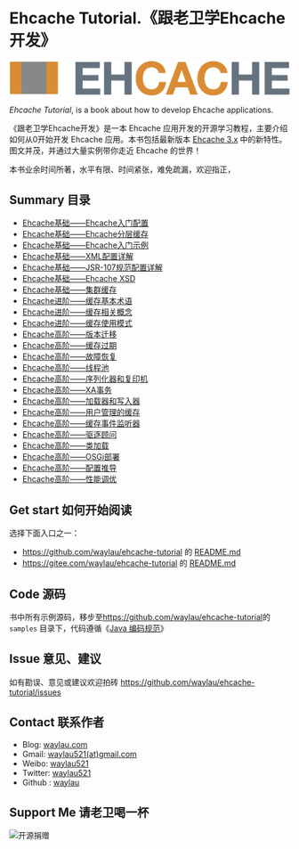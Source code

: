 # Ehcache Tutorial.《跟老卫学Ehcache开发》


![](images/Ehcache_Logo.png)

*Ehcache Tutorial*, is a book about how to develop Ehcache applications.



《跟老卫学Ehcache开发》是一本 Ehcache 应用开发的开源学习教程，主要介绍如何从0开始开发 Ehcache 应用。本书包括最新版本 [Ehcache 3.x](https://www.ehcache.org/documentation/3.9/) 中的新特性。图文并茂，并通过大量实例带你走近 Ehcache 的世界！

本书业余时间所著，水平有限、时间紧张，难免疏漏，欢迎指正，

## Summary 目录

* [Ehcache基础——Ehcache入门配置](https://developer.huawei.com/consumer/cn/forum/topic/0202817944610930028?fid=23)
* [Ehcache基础——Ehcache分层缓存](https://developer.huawei.com/consumer/cn/forum/topic/0201817946090540029?fid=23)
* [Ehcache基础——Ehcache入门示例](https://developer.huawei.com/consumer/cn/forum/topic/0201817947321140031?fid=23)
* [Ehcache基础——XML配置详解](https://developer.huawei.com/consumer/cn/forum/topic/0202818661550060004?fid=23)
* [Ehcache基础——JSR-107规范配置详解](https://developer.huawei.com/consumer/cn/forum/topic/0202818662022460005?fid=23)
* [Ehcache基础——Ehcache XSD](https://developer.huawei.com/consumer/cn/forum/topic/0201818664115910044?fid=23)
* [Ehcache基础——集群缓存](https://developer.huawei.com/consumer/cn/forum/topic/0201818761496050048?fid=23)
* [Ehcache进阶——缓存基本术语](https://developer.huawei.com/consumer/cn/forum/topic/0201818846888020051?fid=23)
* [Ehcache进阶——缓存相关概念](https://developer.huawei.com/consumer/cn/forum/topic/0202818847799730013?fid=23)
* [Ehcache进阶——缓存使用模式](https://developer.huawei.com/consumer/cn/forum/topic/0202818848188530014?fid=23)
* [Ehcache高阶——版本迁移](https://developer.huawei.com/consumer/cn/forum/topic/0201818848523940052?fid=23)
* [Ehcache高阶——缓存过期](https://developer.huawei.com/consumer/cn/forum/topic/0202818848858430015?fid=23)
* [Ehcache高阶——故障恢复](https://developer.huawei.com/consumer/cn/forum/topic/0202818849444430016?fid=23)
* [Ehcache高阶——线程池](https://developer.huawei.com/consumer/cn/forum/topic/0201819604670150001?fid=23)
* [Ehcache高阶——序列化器和复印机](https://developer.huawei.com/consumer/cn/forum/topic/0201819604988370002?fid=23)
* [Ehcache高阶——XA事务](https://developer.huawei.com/consumer/cn/forum/topic/0202819605326280020?fid=23)
* [Ehcache高阶——加载器和写入器](https://developer.huawei.com/consumer/cn/forum/topic/0201819605631570003?fid=23)
* [Ehcache高阶——用户管理的缓存](https://developer.huawei.com/consumer/cn/forum/topic/0202819605882030021?fid=23)
* [Ehcache高阶——缓存事件监听器](https://developer.huawei.com/consumer/cn/forum/topic/0201819606209650004?fid=23)
* [Ehcache高阶——驱逐顾问](https://developer.huawei.com/consumer/cn/forum/topic/0202819606474530022?fid=23)
* [Ehcache高阶——类加载](https://developer.huawei.com/consumer/cn/forum/topic/0201819606726170005?fid=23)
* [Ehcache高阶——OSGi部署](https://developer.huawei.com/consumer/cn/forum/topic/0202819606990510023?fid=23)
* [Ehcache高阶——配置推导](https://developer.huawei.com/consumer/cn/forum/topic/0201819607257030006?fid=23)
* [Ehcache高阶——性能调优](https://developer.huawei.com/consumer/cn/forum/topic/0201819607469370007?fid=23)




## Get start 如何开始阅读

选择下面入口之一：

* <https://github.com/waylau/ehcache-tutorial> 的 [README.md](https://github.com/waylau/ehcache-tutorial/blob/master/README.md)
* <https://gitee.com/waylau/ehcache-tutorial> 的 [README.md](https://gitee.com/waylau/ehcache-tutorial/blob/master/README.md)


## Code 源码

书中所有示例源码，移步至<https://github.com/waylau/ehcache-tutorial>的 `samples` 目录下，代码遵循《[Java 编码规范](<http://waylau.com/java-code-conventions>)》

## Issue 意见、建议

如有勘误、意见或建议欢迎拍砖 <https://github.com/waylau/ehcache-tutorial/issues>

## Contact 联系作者

* Blog: [waylau.com](http://waylau.com)
* Gmail: [waylau521(at)gmail.com](mailto:waylau521@gmail.com)
* Weibo: [waylau521](http://weibo.com/waylau521)
* Twitter: [waylau521](https://twitter.com/waylau521)
* Github : [waylau](https://github.com/waylau)


## Support Me 请老卫喝一杯

![开源捐赠](https://waylau.com/images/showmethemoney-sm.jpg)

